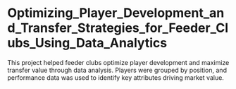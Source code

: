 # Optimizing_Player_Development_and_Transfer_Strategies_for_Feeder_Clubs_Using_Data_Analytics
This project helped feeder clubs optimize player development and maximize transfer value through data analysis. Players were grouped by position, and performance data was used to identify key attributes driving market value.
